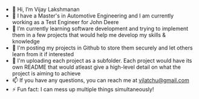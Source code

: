 - 👋 Hi, I’m Vijay Lakshmanan
- 👀 I have a Master's in Automotive Engineering and I am currently working as a Test Engineer for John Deere
- 🌱 I’m currently learning software development and trying to implement them in a few projects that would help me develop my skills & knowledge
- 🌱 I'm posting my projects in Github to store them securely and let others learn from it if interested
- 🌱 I'm uploading each project as a subfolder. Each project would have its own README that would atleast give a high-level detail on what the project is aiming to achieve
- 📫 If you have any questions, you can reach me at vjlatchu@gmail.com
- ⚡ Fun fact: I can mess up multiple things simultaneously!
